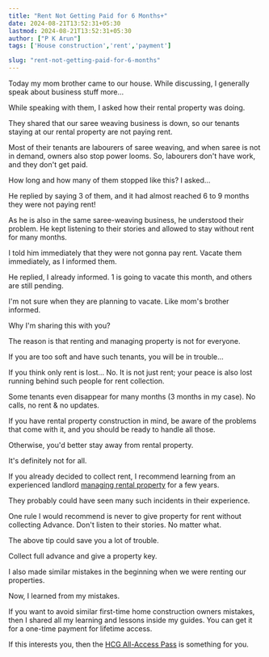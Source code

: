 ```yaml
---
title: "Rent Not Getting Paid for 6 Months+"
date: 2024-08-21T13:52:31+05:30
lastmod: 2024-08-21T13:52:31+05:30
author: ["P K Arun"]
tags: ['House construction','rent','payment']

slug: "rent-not-getting-paid-for-6-months"
---
```


Today my mom brother came to our house. While discussing, I generally speak about business stuff more…

While speaking with them, I asked how their rental property was doing. 

They shared that our saree weaving business is down, so our tenants staying at our rental property are not paying rent.

Most of their tenants are labourers of saree weaving, and when saree is not in demand, owners also stop power looms. So, labourers don't have work, and they don't get paid.

How long and how many of them stopped like this? I asked…

He replied by saying 3 of them, and it had almost reached 6 to 9 months they were not paying rent!

As he is also in the same saree-weaving business, he understood their problem. He kept listening to their stories and allowed to stay without rent for many months.

I told him immediately that they were not gonna pay rent. Vacate them immediately, as I informed them. 

He replied, I already informed. 1 is going to vacate this month, and others are still pending. 

I'm not sure when they are planning to vacate. Like mom's brother informed. 

Why I'm sharing this with you?

The reason is that renting and managing property is not for everyone.

If you are too soft and have such tenants, you will be in trouble…

If you think only rent is lost… No. It is not just rent; your peace is also lost running behind such people for rent collection.

Some tenants even disappear for many months (3 months in my case). No calls, no rent & no updates. 

If you have rental property construction in mind, be aware of the problems that come with it, and you should be ready to handle all those.

Otherwise, you'd better stay away from rental property. 

It's definitely not for all. 

If you already decided to collect rent, I recommend learning from an experienced landlord [managing rental property](https://rentalproperty.pkarun.com/) for a few years.

They probably could have seen many such incidents in their experience.

One rule I would recommend is never to give property for rent without collecting Advance. Don't listen to their stories. No matter what. 

The above tip could save you a lot of trouble. 

Collect full advance and give a property key.

I also made similar mistakes in the beginning when we were renting our properties.

Now, I learned from my mistakes.

If you want to avoid similar first-time home construction owners mistakes, then I shared all my learning and lessons inside my guides. You can get it for a one-time payment for lifetime access.

If this interests you, then the [HCG All-Access Pass](https://houseconstructionguide.com/products/#all-access-pass) is something for you.